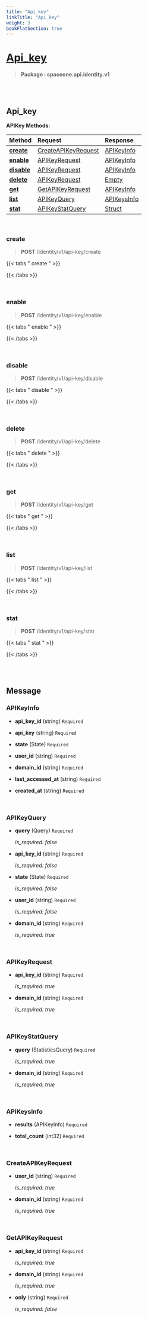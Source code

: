 ```yaml
---
title: "Api_key"
linkTitle: "Api_key"
weight: 3
bookFlatSection: true
---
```

# [Api_key](#Api_key)



>  **Package : spaceone.api.identity.v1**

<br>
<br>

## Api_key


**APIKey Methods:**


| Method | Request | Response |
| :----- | :-------- | :-------- |
| [**create**](./APIKey#create) | [CreateAPIKeyRequest](APIKey#createapikeyrequest) | [APIKeyInfo](./APIKey#apikeyinfo) |
| [**enable**](./APIKey#enable) | [APIKeyRequest](APIKey#apikeyrequest) | [APIKeyInfo](./APIKey#apikeyinfo) |
| [**disable**](./APIKey#disable) | [APIKeyRequest](APIKey#apikeyrequest) | [APIKeyInfo](./APIKey#apikeyinfo) |
| [**delete**](./APIKey#delete) | [APIKeyRequest](APIKey#apikeyrequest) | [Empty](./APIKey#empty) |
| [**get**](./APIKey#get) | [GetAPIKeyRequest](APIKey#getapikeyrequest) | [APIKeyInfo](./APIKey#apikeyinfo) |
| [**list**](./APIKey#list) | [APIKeyQuery](APIKey#apikeyquery) | [APIKeysInfo](./APIKey#apikeysinfo) |
| [**stat**](./APIKey#stat) | [APIKeyStatQuery](APIKey#apikeystatquery) | [Struct](./APIKey#struct) |



    
<br>

### create

> **POST** /identity/v1/api-key/create
>




 {{< tabs " create " >}}




{{< /tabs >}}

    
<br>

### enable

> **POST** /identity/v1/api-key/enable
>




 {{< tabs " enable " >}}




{{< /tabs >}}

    
<br>

### disable

> **POST** /identity/v1/api-key/disable
>




 {{< tabs " disable " >}}




{{< /tabs >}}

    
<br>

### delete

> **POST** /identity/v1/api-key/delete
>




 {{< tabs " delete " >}}




{{< /tabs >}}

    
<br>

### get

> **POST** /identity/v1/api-key/get
>




 {{< tabs " get " >}}




{{< /tabs >}}

    
<br>

### list

> **POST** /identity/v1/api-key/list
>




 {{< tabs " list " >}}




{{< /tabs >}}

    
<br>

### stat

> **POST** /identity/v1/api-key/stat
>




 {{< tabs " stat " >}}




{{< /tabs >}}

    


<br>
<br>

## Message



### APIKeyInfo
* **api_key_id** (string)  `Required` 

    
* **api_key** (string)  `Required` 

    
* **state** (State)  `Required` 

    
* **user_id** (string)  `Required` 

    
* **domain_id** (string)  `Required` 

    
* **last_accessed_at** (string)  `Required` 

    
* **created_at** (string)  `Required` 

    <br>

### APIKeyQuery
* **query** (Query)  `Required` 

  *is_required: false*

    
* **api_key_id** (string)  `Required` 

  *is_required: false*

    
* **state** (State)  `Required` 

  *is_required: false*

    
* **user_id** (string)  `Required` 

  *is_required: false*

    
* **domain_id** (string)  `Required` 

  *is_required: true*

    <br>

### APIKeyRequest
* **api_key_id** (string)  `Required` 

  *is_required: true*

    
* **domain_id** (string)  `Required` 

  *is_required: true*

    <br>

### APIKeyStatQuery
* **query** (StatisticsQuery)  `Required` 

  *is_required: true*

    
* **domain_id** (string)  `Required` 

  *is_required: true*

    <br>

### APIKeysInfo
* **results** (APIKeyInfo)  `Required` 

    
* **total_count** (int32)  `Required` 

    <br>

### CreateAPIKeyRequest
* **user_id** (string)  `Required` 

  *is_required: true*

    
* **domain_id** (string)  `Required` 

  *is_required: true*

    <br>

### GetAPIKeyRequest
* **api_key_id** (string)  `Required` 

  *is_required: true*

    
* **domain_id** (string)  `Required` 

  *is_required: true*

    
* **only** (string)  `Required` 

  *is_required: false*

    <br>
